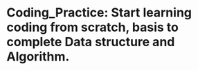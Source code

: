 # Coding_Practice: Start learning coding from scratch, basis to complete Data structure and Algorithm.
